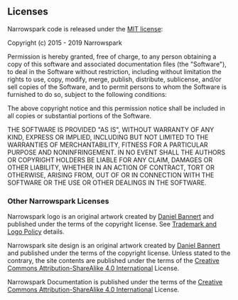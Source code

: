 ## Licenses

Narrowspark code is released under the [MIT license][1]:

Copyright (c) 2015 - 2019 Narrowspark

Permission is hereby granted, free of charge, to any person obtaining a copy
of this software and associated documentation files (the "Software"), to deal
in the Software without restriction, including without limitation the rights
to use, copy, modify, merge, publish, distribute, sublicense, and/or sell
copies of the Software, and to permit persons to whom the Software is
furnished to do so, subject to the following conditions:

The above copyright notice and this permission notice shall be included in all
copies or substantial portions of the Software.

THE SOFTWARE IS PROVIDED "AS IS", WITHOUT WARRANTY OF ANY KIND, EXPRESS OR
IMPLIED, INCLUDING BUT NOT LIMITED TO THE WARRANTIES OF MERCHANTABILITY,
FITNESS FOR A PARTICULAR PURPOSE AND NONINFRINGEMENT. IN NO EVENT SHALL THE
AUTHORS OR COPYRIGHT HOLDERS BE LIABLE FOR ANY CLAIM, DAMAGES OR OTHER
LIABILITY, WHETHER IN AN ACTION OF CONTRACT, TORT OR OTHERWISE, ARISING FROM,
OUT OF OR IN CONNECTION WITH THE SOFTWARE OR THE USE OR OTHER DEALINGS IN THE
SOFTWARE.

### Other Narrowspark Licenses

Narrowspark logo is an original artwork created by [Daniel Bannert][2] and published under the terms of the copyright license. See [Trademark and Logo Policy][3] details.

Narrowspark site design is an original artwork created by [Daniel Bannert][2] and published under the terms of the copyright license.
Unless stated to the contrary, the site contents are published under the terms of the [Creative Commons Attribution-ShareAlike 4.0 International](https://creativecommons.org/licenses/by-sa/4.0/) License.

Narrowspark Documentation is published under the terms of the [Creative Commons Attribution-ShareAlike 4.0 International](https://creativecommons.org/licenses/by-sa/4.0/) License.

[1]: https://choosealicense.com/licenses/mit/
[2]: https://twitter.com/_prisis_
[3]: 09_Trademark_and_Logo_Policy.md
